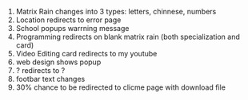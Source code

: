 1. Matrix Rain changes into 3 types: letters, chinnese, numbers
1. Location redirects to error page
1. School popups warrning message
1. Programming redirects on blank matrix rain (both specialization and card)
1. Video Editing card redirects to my youtube
1. web design shows popup
1. ? redirects to ?
1. footbar text changes
1. 30% chance to be redirected to clicme page with download file